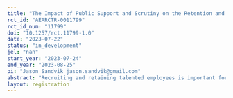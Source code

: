 ```yaml
---
title: "The Impact of Public Support and Scrutiny on the Retention and Recruitment of Law Enforcement Officers"
rct_id: "AEARCTR-0011799"
rct_id_num: "11799"
doi: "10.1257/rct.11799-1.0"
date: "2023-07-22"
status: "in_development"
jel: "nan"
start_year: "2023-07-24"
end_year: "2023-08-25"
pi: "Jason Sandvik jason.sandvik@gmail.com"
abstract: "Recruiting and retaining talented employees is important for organizational success. Scholars have examined various individual factors (e.g., demographic characteristics, employee work attitudes, employee motivation) and organizational factors (e.g., human resource management practices, job characteristics, work environment) that affect (i) incumbent employees’ retention and turnover intentions and (ii) prospective employees’ likelihood of applying for and accepting certain jobs. However, most of these studies have focused on careers in the private sector, which are not often impacted by perceptions of public support or scrutiny. In this study, we examine the impact that perceptions of public support and scrutiny have on one’s willingness to pursue or continue a career as a law enforcement officer. Public support for law enforcement is a highly polarized topic in the United States, making this the ideal setting to determine whether the public’s perception of a group of workers impacts the recruitment and retention of those individuals."
layout: registration
---
```


